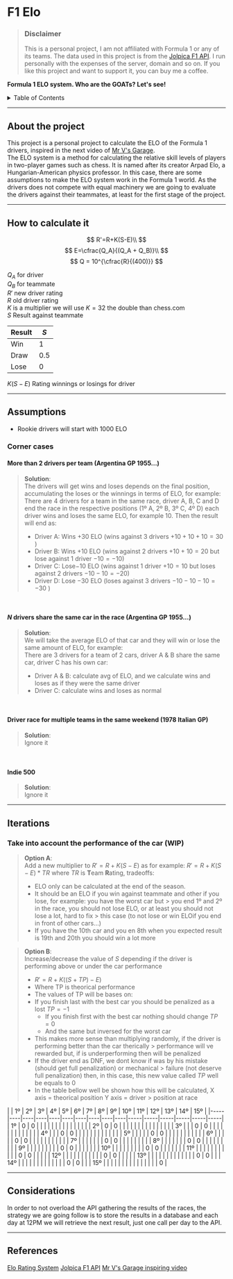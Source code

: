 # F1 Elo

> ### Disclaimer
> This is a personal project, I am not affiliated with Formula 1 or any of its teams. The data used in this project is
> from the [Jolpica F1 API](https://github.com/jolpica/jolpica-f1). I run personally with the expenses of the server,
> domain and so on. If you like this project and want to support it, you can buy me a coffee.

**Formula 1 ELO system. Who are the GOATs? Let's see!**

<!-- TABLE OF CONTENTS -->
<details>
  <summary>Table of Contents</summary>
  <ol>
    <li>
      <a href="#about-the-project">About the project</a>
    </li>
    <li>
      <a href="#how-to-calculate-it">How to calculate it</a>
    </li>
    <li>
      <a href="#assumptions">Assumptions</a>
      <ul>
        <li><a href="#corner-cases">Corner cases</a></li>
      </ul>
    </li>
    <li>
      <a href="#iterations">Iterations</a>
      <ul>
        <li><a href="#take-into-account-the-performance-of-the-car">Take into account the performance of the car</a></li>
      </ul>
    </li>
    <li>
      <a href="#considerations">Considerations</a>
    </li>
    <li>
      <a href="#references">References</a>
    </li>
  </ol>
</details>

_________________

## About the project

This project is a personal project to calculate the ELO of the Formula 1 drivers, inspired in the next video
of [Mr V's Garage](https://www.youtube.com/live/U16a8tdrbII?t=1046s). <br/>The ELO system is a method for
calculating the relative skill levels of players in two-player games such as chess. It is named after its creator Arpad
Elo, a Hungarian-American physics professor. In this case, there are some assumptions to make the ELO system work in the
Formula 1 world.
As the drivers does not compete with equal machinery we are going to evaluate the drivers against their teammates, at
least for the first stage of the project.

_________________

## How to calculate it

$$
R'=R+K(S-E)\\
$$
$$
E=\cfrac{Q_A}{(Q_A + Q_B)}\\
$$
$$
Q = 10^{\cfrac{R}{(400)}}
$$

$Q_A$ for driver <br/>
$Q_B$ for teammate <br/>
$R'$ new driver rating <br/>
$R$  old driver rating <br/>
$K$ is a multiplier we will use $K=32$ the double than chess.com <br/>
$S$ Result against teammate <br/>

| Result | $S$ |
|--------|-----|
| Win    | 1   |
| Draw   | 0.5 |
| Lose   | 0   |

$K(S-E)$ Rating winnings or losings for driver <br/>
_________________

## Assumptions

- Rookie drivers will start with 1000 ELO

### Corner cases

#### More than 2 drivers per team (Argentina GP 1955...)

> **Solution**:
> <br/>The drivers will get wins and loses depends on the final position, accumulating the loses or the winnings in
> terms of ELO, for example: <br/>
> There are 4 drivers for a team in the same race, driver A, B, C and D end the race in the respective positions (1º A,
> 2º B, 3º C, 4º D)
> each driver wins and loses the same ELO, for example 10. Then the result will end as:
>    - Driver A: Wins $+30$ ELO (wins against 3 drivers $+10 +10 +10 = 30$ )
>    - Driver B: Wins $+10$ ELO (wins against 2 drivers $+10 +10 = 20$  but lose against 1 driver $-10 = -10$)
>    - Driver C: Lose$-10$ ELO (wins against 1 driver $+10= 10$  but loses against 2 drivers $-10-10 = -20$)
>    - Driver D: Lose $-30$ ELO (loses against 3 drivers $-10 -10-10 = -30$ )

<br/>

#### $N$ drivers share the same car in the race (Argentina GP 1955...)

> **Solution**:
> <br/> We will take the average ELO of that car and they will win or lose the same amount of ELO, for example: <br/>
> There are 3 drivers for a team of 2 cars, driver A & B share the same car, driver C has his own car:
>   - Driver A & B: calculate avg of ELO, and we calculate wins and loses as if they were the same driver
>   - Driver C: calculate wins and loses as normal


<br/>

#### Driver race for multiple teams in the same weekend (1978 Italian GP)

> **Solution**:
> <br/> Ignore it


<br/>

#### Indie 500

> **Solution**:
> <br/> Ignore it

_________________

## Iterations

### Take into account the performance of the car (WIP)

> **Option A**: <br/>
> Add a new multiplier to  $R'=R+K(S-E)$  as for example: $R'=R+K(S-E)*TR$ where $TR$ is **T**eam **R**ating,
> tradeoffs:<br/>
>    - ELO only can be calculated at the end of the season.
>    - It should be an ELO if you win against teammate and other if you lose, for example: you have the worst car but
       > you end 1º and 2º in the race, you should not lose ELO, or at least you should not lose a lot, hard to fix
       > this case (to not lose or win ELOif you end in front of other cars…)
>    - If you have the 10th car and you en 8th when you expected result is 19th and 20th you should win a lot more

> **Option B**: <br/>
> Increase/decrease the value of $S$ depending if the driver is performing above or under the car performance
> - $R'=R+K((S+TP)-E)$
> - Where TP is theorical performance
> - The values of TP will be bases on:
   > - If you finish last with the best car you should be penalized as a lost $TP = -1$
>    - If you finish first with the best car nothing should change $TP= 0$
>    - And the same but inversed for the worst car
> - This makes more sense than multiplying randomly, if the driver is performing better than the car therically
    > performance will ve rewarded but, if is underperforming then will be penalized
> - If the driver end as DNF, we dont know if was by his mistake (should get full penalization) or mechanical
    > failure (not deserve full penalization) then, in this case, this new value called $TP$ well be equals to 0
> - In the table bellow well be shown how this will be calculated, X axis = theorical position Y axis = driver
    > position at race


|     | 1º | 2º | 3º | 4º | 5º | 6º | 7º | 8º | 9º | 10º | 11º | 12º | 13º | 14º | 15º |
                  |-----|----|----|----|----|----|----|----|----|----|-----|-----|-----|-----|-----|-----|
| 1º  | 0  | 0  |    |    |    |    |    |    |    |     |     |     |     |     |     |
| 2º  | 0  | 0  |    |    |    |    |    |    |    |     |     |     |     |     |     |
| 3º  |    |    | 0  | 0  |    |    |    |    |    |     |     |     |     |     |     |
| 4º  |    |    | 0  | 0  |    |    |    |    |    |     |     |     |     |     |     |
| 5º  |    |    |    |    | 0  | 0  |    |    |    |     |     |     |     |     |     |
| 6º  |    |    |    |    | 0  | 0  |    |    |    |     |     |     |     |     |     |
| 7º  |    |    |    |    |    |    | 0  | 0  |    |     |     |     |     |     |     |
| 8º  |    |    |    |    |    |    | 0  | 0  |    |     |     |     |     |     |     |
| 9º  |    |    |    |    |    |    |    |    | 0  | 0   |     |     |     |     |     |
| 10º |    |    |    |    |    |    |    |    | 0  | 0   |     |     |     |     |     |
| 11º |    |    |    |    |    |    |    |    |    |     | 0   | 0   |     |     |     |
| 12º |    |    |    |    |    |    |    |    |    |     | 0   | 0   |     |     |     |
| 13º |    |    |    |    |    |    |    |    |    |     |     |     | 0   | 0   |     |
| 14º |    |    |    |    |    |    |    |    |    |     |     |     | 0   | 0   |     |
| 15º |    |    |    |    |    |    |    |    |    |     |     |     |     |     | 0   |

_________________

## Considerations

In order to not overload the API gathering the results of the races, the strategy we are going follow is to store the
results in a database and each day at 12PM we will retrieve the next result, just one call per day to the API.

_________________

## References

[Elo Rating System](https://stanislav-stankovic.medium.com/elo-rating-system-6196cc59941e)
[Jolpica F1 API](https://github.com/jolpica/jolpica-f1)
[Mr V's Garage inspiring video](https://www.youtube.com/live/U16a8tdrbII?t=1046s)